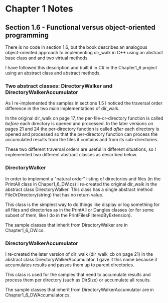 # Chapter 1 Notes

## Section 1.6 - Functional versus object-oriented programming
There is no code in section 1.6, but the book describes an analogous object-oriented approach to implementing dir_walk in C++ using an abstract base class and and two virtual methods.

I have followed this description and built it in C# in the Chapter1_6 project using an abstract class and abstract methods.

### Two abstract classes: DirectoryWalker and DirectoryWalkerAccumulator

As I re-implemented the samples in sections 1.5 I noticed the traversal order difference in the two main implementations of dir_walk.

In the original dir_walk on page 17, the per-file-or-directory function is called *before* each directory is opened and processed. In the later versions on pages 21 and 24 the per-directory function is called *after* each directory is opened and processed so that the per-directory function can process the accumulated results from the files it contains and from its sub-directories.

These two different traversal orders are useful in different situations, so I implemented two different abstract classes as described below.

### DirectoryWalker
In order to implement a "natural order" listing of directories and files (in the PrintAll class in Chaper1_6_DW.cs) I re-created the original dir_walk in the abstract class DirectoryWalker. This class has a single abstract method FileOrDirectory(string) that has no return value.

This class is the simplest way to do things like display or log something for all files and directories as in the PrintAll or Dangles classes (or for some subset of them, like I do in the PrintFilesFilteredByExtension).

The sample classes that inherit from DirectoryWalker are in Chapter1_6_DW.cs.

### DirectoryWalkerAccumulator
I re-created the later version of dir_walk (dir_walk_cb on page 21) in the abstract class DirectoryWalkerAccumulator. I gave it this name because it accumulates results and passes them up to parent directories.

This class is used for the samples that need to accumulate results and process them per directory (such as DirSize) or accumulate all results.

The sample classes that inherit from DirectoryWalkerAccumulator are in Chapter1_6_DWAccumulator.cs.